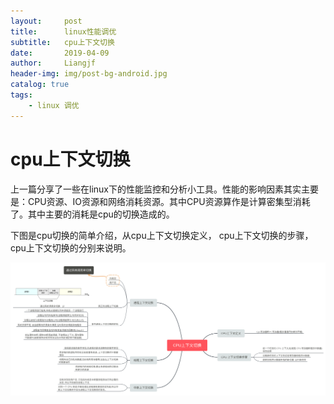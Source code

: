 ```yaml
---
layout:     post                  
title:      linux性能调优       
subtitle:   cpu上下文切换
date:       2019-04-09          
author:     Liangjf                  
header-img: img/post-bg-android.jpg
catalog: true                      
tags:                       
    - linux 调优
---
```


# cpu上下文切换

上一篇分享了一些在linux下的性能监控和分析小工具。性能的影响因素其实主要是：CPU资源、IO资源和网络消耗资源。其中CPU资源算作是计算密集型消耗了。其中主要的消耗是cpu的切换造成的。

下图是cpu切换的简单介绍，从cpu上下文切换定义， cpu上下文切换的步骤， cpu上下文切换的分别来说明。

![](https://github.com/liangjfblue/liangjfblue.github.io/blob/master/img/linux2.jpg?raw=true)
